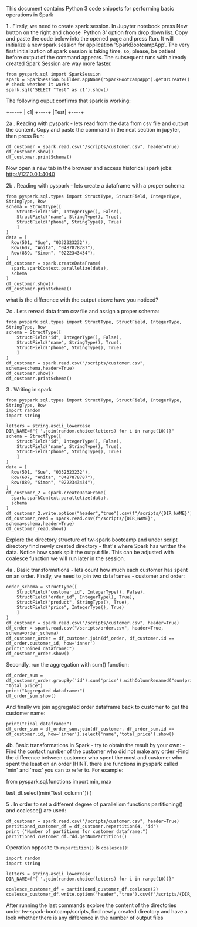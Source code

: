 This document contains Python 3 code snippets for performing 
basic operations in Spark


1 . Firstly, we need to create spark session.
In Jupyter notebook press New button on the right and choose 'Python 3' option from drop down list.
 Copy and paste the code below into the opened page and press Run. It will initialize
 a new spark session for application 'SparkBootcampApp'. The very first initialization of spark session is taking
 time, so, please, be patient before output of the command appears.
 The subsequent runs with already created Spark Session are way more faster.
```
from pyspark.sql import SparkSession
spark = SparkSession.builder.appName("SparkBootcampApp").getOrCreate()
# check whether it works
spark.sql('SELECT "Test" as c1').show()
```
The following ouput confirms that spark is working:

+----+
|  c1|
+----+
|Test|
+----+

2a . Reading with pyspark - lets read from the data from csv file and output the content.
Copy and paste the command in the next section in jupyter, then press Run:
```
df_customer = spark.read.csv("/scripts/customer.csv", header=True)
df_customer.show()
df_customer.printSchema()
```
Now open a new tab in the browser and access historical spark jobs:
http://127.0.0.1:4040

2b . Reading with pyspark - lets create a dataframe with a proper schema:
```
from pyspark.sql.types import StructType, StructField, IntegerType, StringType, Row
schema = StructType([
    StructField("id", IntegerType(), False),
    StructField("name", StringType(), True),
    StructField("phone", StringType(), True)
    ]
)
data = [
  Row(501, "Sue", "0332323232"),
  Row(607, "Anita", "0487878787"),
  Row(889, "Simon", "0222343434"),
]
df_customer = spark.createDataFrame(
  spark.sparkContext.parallelize(data),
  schema
)
df_customer.show()
df_customer.printSchema()
```

what is the difference with the output above have you noticed?

2c . Lets reread data from csv file and assign a proper schema:
```
from pyspark.sql.types import StructType, StructField, IntegerType, StringType, Row
schema = StructType([
    StructField("id", IntegerType(), False),
    StructField("name", StringType(), True),
    StructField("phone", StringType(), True)
    ]
)
df_customer = spark.read.csv("/scripts/customer.csv", schema=schema,header=True)
df_customer.show()
df_customer.printSchema()
```

3 . Writing in spark
```
from pyspark.sql.types import StructType, StructField, IntegerType, StringType, Row
import random
import string

letters = string.ascii_lowercase
DIR_NAME=f"{''.join(random.choice(letters) for i in range(10))}"
schema = StructType([
    StructField("id", IntegerType(), False),
    StructField("name", StringType(), True),
    StructField("phone", StringType(), True)
    ]
)
data = [
  Row(501, "Sue", "0332323232"),
  Row(607, "Anita", "0487878787"),
  Row(889, "Simon", "0222343434"),
]
df_customer_2 = spark.createDataFrame(
  spark.sparkContext.parallelize(data),
  schema
)
df_customer_2.write.option("header","true").csv(f"/scripts/{DIR_NAME}")
df_customer_read = spark.read.csv(f"/scripts/{DIR_NAME}", schema=schema,header=True)
df_customer_read.show()
```

Explore the directory structure of tw-spark-bootcamp and under script directory find newly created directory -  that's
where Spark has written the data. Notice how spark split the output file. This can be adjusted 
with coalesce function we will run later in the session.

4a . Basic transformations - lets count how much each customer has spent on an order.
Firstly, we need to join two dataframes - customer and order:
```
order_schema = StructType([
    StructField("customer_id", IntegerType(), False),
    StructField("order_id", IntegerType(), True),
    StructField("product", StringType(), True),
    StructField("price", IntegerType(), True)
    ]
)
df_customer = spark.read.csv("/scripts/customer.csv", header=True)
df_order = spark.read.csv("/scripts/order.csv", header=True, schema=order_schema)
df_customer_order = df_customer.join(df_order, df_customer.id == df_order.customer_id, how='inner')
print("Joined dataframe:")
df_customer_order.show()
```
Secondly, run the aggregation with sum() function:
```
df_order_sum = df_customer_order.groupBy('id').sum('price').withColumnRenamed("sum(price)", "total_price")
print("Aggregated dataframe:")
df_order_sum.show()
```
And finally we join aggregated order dataframe back to customer to get the customer name:
```
print("Final dataframe:")
df_order_sum = df_order_sum.join(df_customer, df_order_sum.id == df_customer.id, how='inner').select('name','total_price').show()
```

4b. Basic transformations in Spark - try to obtain the result by your own:
 -Find the contact number of the customer who did not make any order
 -Find the difference between customer who spent the most and customer who spent the least on an order (HINT. there are
 functions in pyspark called 'min' and 'max' you can to refer to. For example:
 
 from pyspark.sql.functions import min, max
 
 test_df.select(min("test_column"))
 )
 
5 . In order to set a different degree of parallelism functions partitioning() and coalesce() are used:
```
df_customer = spark.read.csv("/scripts/customer.csv", header=True)
partitioned_customer_df = df_customer.repartition(4, 'id')
print ("Number of partitions for customer dataframe:")
partitioned_customer_df.rdd.getNumPartitions()
```

Operation opposite to ```repartition()``` is ```coalesce()```:

```
import random
import string

letters = string.ascii_lowercase
DIR_NAME=f"{''.join(random.choice(letters) for i in range(10))}"

coalesce_customer_df = partitioned_customer_df.coalesce(2)
coalesce_customer_df.write.option("header","true").csv(f"/scripts/{DIR_NAME}")
```

After running the last commands explore the content of the directories 
under tw-spark-bootcamp/scripts, find newly created directory and have a look whether there 
is any difference in the number of output files
